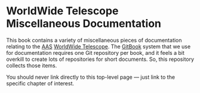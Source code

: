 # WorldWide Telescope Miscellaneous Documentation

This book contains a variety of miscellaneous pieces of documentation relating
to the [AAS] [WorldWide Telescope]. The [GitBook] system that we use for
documentation requires one Git repository per book, and it feels a bit
overkill to create lots of repositories for short documents. So, this
repository collects those items.

[AAS]: https://aas.org/
[WorldWide Telescope]: http://www.worldwidetelescope.org/
[GitBook]: https://docs.gitbook.com/

You should never link directly to this top-level page — just link to the
specific chapter of interest.
